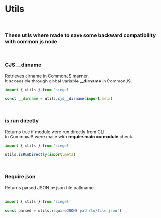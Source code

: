 <h1>Utils</h1>

<br/>
<h3>These utils where made to save some backward compatibility with common js node</h3>


<br/>
<h3>CJS __dirname</h3>
Retrieves dirname in CommonJS manner.<br />
It accessible through global variable <b>__dirname</b> in CommonJS.
<br/>

```js
import { utils } from 'siegel'

const __dirname = utils.cjs__dirname(import.meta)
```

<br/>
<h3>is run directly</h3>
Returns true if module were run directly from CLI.<br />
In CommonJS were made with <b>require.main == module</b> check.
<br/>

```js
import { utils } from 'siegel'

utils.isRunDirectly(import.meta)
```

<br/>
<h3>Require json</h3>
Returns parsed JSON by json file pathname.<br /> 
<br/>

```js
import { utils } from 'siegel'

const parsed = utils.requireJSON('path/to/file.json')
```